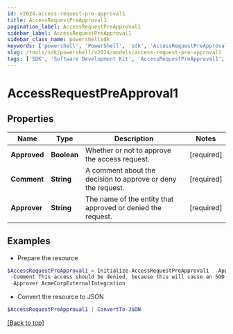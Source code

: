 ```yaml
---
id: v2024-access-request-pre-approval1
title: AccessRequestPreApproval1
pagination_label: AccessRequestPreApproval1
sidebar_label: AccessRequestPreApproval1
sidebar_class_name: powershellsdk
keywords: ['powershell', 'PowerShell', 'sdk', 'AccessRequestPreApproval1', 'V2024AccessRequestPreApproval1'] 
slug: /tools/sdk/powershell/v2024/models/access-request-pre-approval1
tags: ['SDK', 'Software Development Kit', 'AccessRequestPreApproval1', 'V2024AccessRequestPreApproval1']
---
```



# AccessRequestPreApproval1

## Properties

Name | Type | Description | Notes
------------ | ------------- | ------------- | -------------
**Approved** | **Boolean** | Whether or not to approve the access request. | [required]
**Comment** | **String** | A comment about the decision to approve or deny the request. | [required]
**Approver** | **String** | The name of the entity that approved or denied the request. | [required]

## Examples

- Prepare the resource
```powershell
$AccessRequestPreApproval1 = Initialize-AccessRequestPreApproval1  -Approved false `
 -Comment This access should be denied, because this will cause an SOD violation. `
 -Approver AcmeCorpExternalIntegration
```

- Convert the resource to JSON
```powershell
$AccessRequestPreApproval1 | ConvertTo-JSON
```


[[Back to top]](#) 

